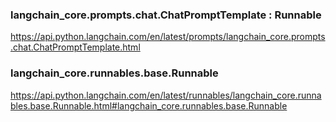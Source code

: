 ### langchain_core.prompts.chat.ChatPromptTemplate : Runnable
https://api.python.langchain.com/en/latest/prompts/langchain_core.prompts.chat.ChatPromptTemplate.html




### langchain_core.runnables.base.Runnable
https://api.python.langchain.com/en/latest/runnables/langchain_core.runnables.base.Runnable.html#langchain_core.runnables.base.Runnable





